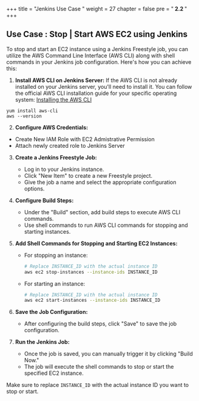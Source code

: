 +++
title = "Jenkins Use Case "
weight = 27
chapter = false
pre = "<b> 2.2 </b>"
+++

## Use Case : Stop | Start AWS EC2 using Jenkins

To stop and start an EC2 instance using a Jenkins Freestyle job, you can utilize the AWS Command Line Interface (AWS CLI) along with shell commands in your Jenkins job configuration. Here's how you can achieve this:

1. **Install AWS CLI on Jenkins Server:**
   If the AWS CLI is not already installed on your Jenkins server, you'll need to install it. You can follow the official AWS CLI installation guide for your specific operating system: [Installing the AWS CLI](https://docs.aws.amazon.com/cli/latest/userguide/install-cliv2.html)

```
yum install aws-cli
aws --version

```

2. **Configure AWS Credentials:**
- Create New IAM Role with EC2 Admistrative Permission
- Attach newly created role to Jenkins Server

3. **Create a Jenkins Freestyle Job:**
   - Log in to your Jenkins instance.
   - Click "New Item" to create a new Freestyle project.
   - Give the job a name and select the appropriate configuration options.

4. **Configure Build Steps:**
   - Under the "Build" section, add build steps to execute AWS CLI commands.
   - Use shell commands to run AWS CLI commands for stopping and starting instances.

5. **Add Shell Commands for Stopping and Starting EC2 Instances:**
   - For stopping an instance:
     ```bash
     # Replace INSTANCE_ID with the actual instance ID
     aws ec2 stop-instances --instance-ids INSTANCE_ID
     ```
   - For starting an instance:
     ```bash
     # Replace INSTANCE_ID with the actual instance ID
     aws ec2 start-instances --instance-ids INSTANCE_ID
     ```

6. **Save the Job Configuration:**
   - After configuring the build steps, click "Save" to save the job configuration.

7. **Run the Jenkins Job:**
   - Once the job is saved, you can manually trigger it by clicking "Build Now."
   - The job will execute the shell commands to stop or start the specified EC2 instance.

Make sure to replace `INSTANCE_ID` with the actual instance ID you want to stop or start.
